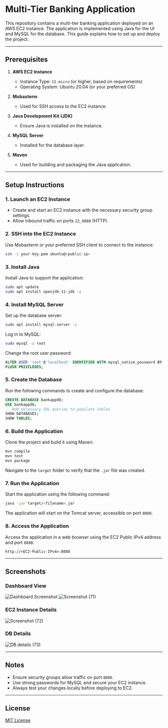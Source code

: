 # Multi-Tier Banking Application

This repository contains a multi-tier banking application deployed on an AWS EC2 instance. The application is implemented using Java for the UI and MySQL for the database. This guide explains how to set up and deploy the project.

---

## Prerequisites
1. **AWS EC2 Instance**
   - Instance Type: `t2.micro` (or higher, based on requirements)
   - Operating System: Ubuntu 20.04 (or your preferred OS)

2. **Mobaxterm**
   - Used for SSH access to the EC2 instance.

3. **Java Development Kit (JDK)**
   - Ensure Java is installed on the instance.

4. **MySQL Server**
   - Installed for the database layer.

5. **Maven**
   - Used for building and packaging the Java application.

---

## Setup Instructions

### 1. Launch an EC2 Instance
- Create and start an EC2 instance with the necessary security group settings.
- Allow inbound traffic on ports `22`, `8080` (HTTP).

### 2. SSH into the EC2 Instance
Use Mobaxterm or your preferred SSH client to connect to the instance:
```bash
ssh -i your-key.pem ubuntu@<public-ip>
```

### 3. Install Java
Install Java to support the application:
```bash
sudo apt update
sudo apt install openjdk-11-jdk -y
```

### 4. Install MySQL Server
Set up the database server:
```bash
sudo apt install mysql-server -y
```
Log in to MySQL:
```bash
sudo mysql -u root
```
Change the root user password:
```sql
ALTER USER 'root'@'localhost' IDENTIFIED WITH mysql_native_password BY 'Test@123';
FLUSH PRIVILEGES;
```

### 5. Create the Database
Run the following commands to create and configure the database:
```sql
CREATE DATABASE bankappdb;
USE bankappdb;
-- Add necessary SQL queries to populate tables
SHOW DATABASES;
SHOW TABLES;
```

### 6. Build the Application
Clone the project and build it using Maven:
```bash
mvn compile
mvn test
mvn package
```
Navigate to the `target` folder to verify that the `.jar` file was created.

### 7. Run the Application
Start the application using the following command:
```bash
java -jar target/<filename>.jar
```
The application will start on the Tomcat server, accessible on port `8080`.

### 8. Access the Application
Access the application in a web browser using the EC2 Public IPv4 address and port `8080`:
```
http://<EC2-Public-IPv4>:8080
```

---

## Screenshots
### Dashboard View
![Dashboard Screenshot](https://github.com/user-attachments/assets/450c23f2-18ce-4099-bc22-d0e8272e3711)
![Screenshot (71)](https://github.com/user-attachments/assets/b026964e-c174-46a5-b596-be0ffd5e424c)


### EC2 Instance Details
![Screenshot (72)](https://github.com/user-attachments/assets/f692819b-db66-4460-8152-b4f4c30df96d)


### DB Details
![DB details (73)](https://github.com/user-attachments/assets/1e4d9d70-2b08-4524-9ce6-d442668ce620)

---

## Notes
- Ensure security groups allow traffic on port `8080`.
- Use strong passwords for MySQL and secure your EC2 instance.
- Always test your changes locally before deploying to EC2.

---

## License
[MIT License](LICENSE)
